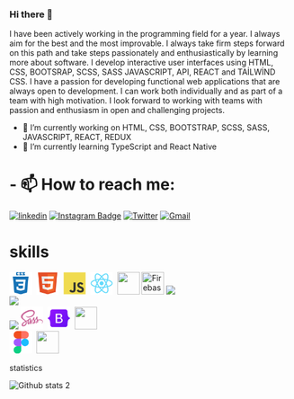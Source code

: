 ### Hi there 👋



I have been actively working in the programming field for a year.
I always aim for the best and the most improvable. I always take firm steps forward on this path and take steps passionately and enthusiastically by learning more about software.
I develop interactive user interfaces using HTML, CSS, BOOTSRAP, SCSS, SASS JAVASCRIPT, API, REACT and TAİLWİND CSS. 
I have a passion for developing functional web applications that are always open to development. I can work both individually and as part of a team with high motivation.
I look forward to working with teams with passion and enthusiasm in open and challenging projects.

- 🔭 I’m currently working on HTML, CSS, BOOTSTRAP, SCSS, SASS, JAVASCRIPT, REACT, REDUX
- 🌱 I’m currently learning  TypeScript and React Native



# - 📫 How to reach me:

[![linkedin](https://img.shields.io/badge/LinkedIn-0077B5?style=for-the-badge&logo=linkedin&logoColor=white)](https://www.linkedin.com/in/seydiemre/)  [![Instagram Badge](https://img.shields.io/badge/Instagram-E4405F?style=for-the-badge&logo=instagram&logoColor=white)](https://www.instagram.com/seyem.20/)    [![Twitter](https://img.shields.io/badge/X-000000?style=for-the-badge&logo=x&logoColor=white)](https://twitter.com/SeydiEmre181889)   [![Gmail](https://img.shields.io/badge/Gmail-D14836?style=for-the-badge&logo=gmail&logoColor=white)](mailto:seydiemre48@gmail.com)









# skills

<img src="https://github.com/devicons/devicon/blob/master/icons/css3/css3-plain-wordmark.svg"  title="CSS3" alt="CSS" width="40" height="40"/>&nbsp;
<img src="https://github.com/devicons/devicon/blob/master/icons/html5/html5-original.svg" title="HTML5" alt="HTML" width="40" height="40"/>&nbsp;
<img src="https://github.com/devicons/devicon/blob/master/icons/javascript/javascript-original.svg" title="JavaScript" alt="JavaScript" width="40" height="40"/>&nbsp;
<img src="https://github.com/devicons/devicon/blob/master/icons/react/react-original.svg" title="React" alt="React" width="40" height="40"/>&nbsp;
<img src="https://cdn.jsdelivr.net/gh/devicons/devicon/icons/redux/redux-original.svg" width="40" height="40" />
<img src="https://cdn.jsdelivr.net/gh/devicons/devicon/icons/firebase/firebase-plain-wordmark.svg" title="Firebase" width="40" height="40" />
<img src="https://img.shields.io/badge/VSCode-0078D4?style=for-the-badge&logo=visual%20studio%20code&logoColor=white"/>  
<img src="https://img.shields.io/badge/GIT-E44C30?style=for-the-badge&logo=git&logoColor=white"/>  
<img src="https://img.shields.io/badge/API-E44C30?style=flat&amp;logo=git&amp;logoColor=white"/>
<img src="https://github.com/devicons/devicon/blob/master/icons/sass/sass-original.svg" title="SASS" alt="SASS" width="40" height="40"/>&nbsp;
<img src="https://github.com/devicons/devicon/blob/master/icons/bootstrap/bootstrap-original.svg" title="Bootstrap" alt="Bootstrap" width="40" height="40"/>&nbsp;
<img src="https://cdn.jsdelivr.net/gh/devicons/devicon/icons/tailwindcss/tailwindcss-plain.svg" width="40" height="40"/>          
<img src="https://github.com/devicons/devicon/blob/master/icons/figma/figma-original.svg" title="FIGMA" alt="FIGMA" width="40" height="40"/>&nbsp;
<img src="https://cdn.jsdelivr.net/gh/devicons/devicon/icons/typescript/typescript-original.svg"  width="40" height="40"/>          





  


statistics

![Github stats 2](https://github-readme-stats.vercel.app/api?username=seyemr&show_icons=true&theme=radical)
